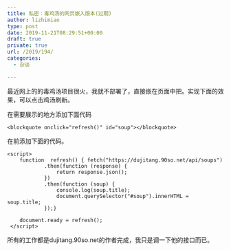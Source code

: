 ```yaml
---
title: 私密：毒鸡汤的网页嵌入版本(过期)
author: lizhimiao
type: post
date: 2019-11-21T08:29:51+00:00
draft: true
private: true
url: /2019/194/
categories:
  - 杂谈

---
```

最近网上的的毒鸡汤项目很火，我就不部署了，直接嵌在页面中把。实现下面的效果，可以点击鸡汤刷新。

<blockquote onclick="refresh()" id="soup">
</blockquote>

在需要展示的地方添加下面代码

<pre class="wp-block-code"><code>&lt;blockquote onclick="refresh()" id="soup">&lt;/blockquote></code></pre>

在</body>前添加下面的代码。

<pre class="wp-block-code"><code>&lt;script>
    function  refresh() { fetch("https://dujitang.90so.net/api/soups")
            .then(function (response) {
                return response.json();
            })
            .then(function (soup) {
                console.log(soup.title);
                document.querySelector("#soup").innerHTML = soup.title;
            });}
    
    document.ready = refresh();
 &lt;/script></code></pre>

所有的工作都是dujitang.90so.net的作者完成，我只是调一下他的接口而已。